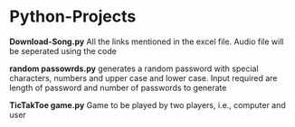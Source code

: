 # Python-Projects

**Download-Song.py**
All the links mentioned in the excel file. Audio file will be seperated using the code


**random passowrds.py**
generates a random password with special characters, numbers and upper case and lower case. Input required are length of password and number of passwords to generate

**TicTakToe game.py**
Game to be played by two players, i.e., computer and user

